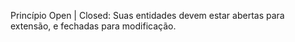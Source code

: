 
Princípio Open | Closed:
    Suas entidades devem estar abertas para extensão, e fechadas para modificação.

    